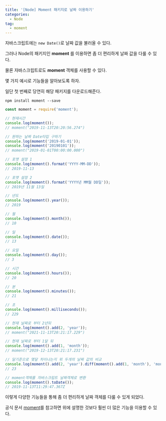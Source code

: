 ```yaml
---
title: '[Node] Moment 패키지로 날짜 이용하기'
categories:
  - Node
tag:
  - moment
---
```


자바스크립트에는 `new Date()`로 날짜 값을 불러올 수 있다.

그러나 Node의 패키지인 **moment** 를 이용하면 좀 더 편리하게 날짜 값을 다룰 수 있다.

물론 자바스크립트로도 **moment** 객체를 사용할 수 있다.

몇 가지 예시로 기능들을 알아보도록 하자.

일단 첫 번째로 당연히 해당 패키지를 다운로드해준다.

```shell
npm install moment --save
```

```js
const moment = require('moment');

// 현재시간
console.log(moment());
// moment("2019-11-13T20:20:56.274")

// 원하는 날짜 Date타입 구하기
console.log(moment('2019-01-01'));
console.log(moment('20190101'));
// moment("2019-01-01T00:00:00.000")

// 포맷 설정 1
console.log(moment().format('YYYY-MM-DD'));
// 2019-11-13

// 포맷 설정 2
console.log(moment().format('YYYY년 MM월 DD일'));
// 2019년 11월 13일

// 년도
console.log(moment().year());
// 2019

// 월
console.log(moment().month());
// 10

// 일
console.log(moment().date());
// 13

// 요일
console.log(moment().day());
// 3

// 시간
console.log(moment().hours());
// 20

// 분
console.log(moment().minutes());
// 21

// 초
console.log(moment().milliseconds());
// 229

// 현재 날짜로 부터 2년뒤
console.log(moment().add(2, 'year'));
// moment("2021-11-13T20:21:17.229")

// 현재 날짜로 부터 1달 뒤
console.log(moment().add(1, 'month'));
// moment("2019-12-13T20:21:17.231")

// 달기준으로 몇달 차이나는지 위 두개의 날짜 값의 비교
console.log(moment().add(2, 'year').diff(moment().add(1, 'month'), 'month'));
// 23

// moment객체를 자바스크립트 날짜객체로 변환
console.log(moment().toDate());
// 2019-11-13T11:29:47.367Z
```

이렇게 다양한 기능들을 통해 좀 더 편리하게 날짜 객체를 다룰 수 있게 되었다.

공식 문서 [moment](https://momentjs.com/docs/)를 참고하면 위에 설명한 것보다 훨씬 더 많은 기능을 이용할 수 있다.
